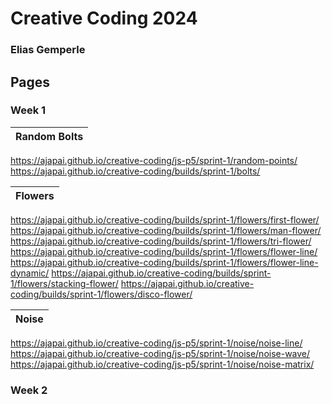 # Creative Coding 2024
### Elias Gemperle

## Pages
### Week 1
| Random Bolts |
| ------------ |
https://ajapai.github.io/creative-coding/js-p5/sprint-1/random-points/
https://ajapai.github.io/creative-coding/builds/sprint-1/bolts/

| Flowers |
| ------------ |
https://ajapai.github.io/creative-coding/builds/sprint-1/flowers/first-flower/
https://ajapai.github.io/creative-coding/builds/sprint-1/flowers/man-flower/
https://ajapai.github.io/creative-coding/builds/sprint-1/flowers/tri-flower/
https://ajapai.github.io/creative-coding/builds/sprint-1/flowers/flower-line/
https://ajapai.github.io/creative-coding/builds/sprint-1/flowers/flower-line-dynamic/
https://ajapai.github.io/creative-coding/builds/sprint-1/flowers/stacking-flower/
https://ajapai.github.io/creative-coding/builds/sprint-1/flowers/disco-flower/

| Noise |
| ------------ |
https://ajapai.github.io/creative-coding/js-p5/sprint-1/noise/noise-line/
https://ajapai.github.io/creative-coding/js-p5/sprint-1/noise/noise-wave/
https://ajapai.github.io/creative-coding/js-p5/sprint-1/noise/noise-matrix/

### Week 2
